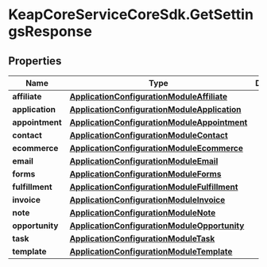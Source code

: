 # KeapCoreServiceCoreSdk.GetSettingsResponse

## Properties

Name | Type | Description | Notes
------------ | ------------- | ------------- | -------------
**affiliate** | [**ApplicationConfigurationModuleAffiliate**](ApplicationConfigurationModuleAffiliate.md) |  | [optional] 
**application** | [**ApplicationConfigurationModuleApplication**](ApplicationConfigurationModuleApplication.md) |  | [optional] 
**appointment** | [**ApplicationConfigurationModuleAppointment**](ApplicationConfigurationModuleAppointment.md) |  | [optional] 
**contact** | [**ApplicationConfigurationModuleContact**](ApplicationConfigurationModuleContact.md) |  | [optional] 
**ecommerce** | [**ApplicationConfigurationModuleEcommerce**](ApplicationConfigurationModuleEcommerce.md) |  | [optional] 
**email** | [**ApplicationConfigurationModuleEmail**](ApplicationConfigurationModuleEmail.md) |  | [optional] 
**forms** | [**ApplicationConfigurationModuleForms**](ApplicationConfigurationModuleForms.md) |  | [optional] 
**fulfillment** | [**ApplicationConfigurationModuleFulfillment**](ApplicationConfigurationModuleFulfillment.md) |  | [optional] 
**invoice** | [**ApplicationConfigurationModuleInvoice**](ApplicationConfigurationModuleInvoice.md) |  | [optional] 
**note** | [**ApplicationConfigurationModuleNote**](ApplicationConfigurationModuleNote.md) |  | [optional] 
**opportunity** | [**ApplicationConfigurationModuleOpportunity**](ApplicationConfigurationModuleOpportunity.md) |  | [optional] 
**task** | [**ApplicationConfigurationModuleTask**](ApplicationConfigurationModuleTask.md) |  | [optional] 
**template** | [**ApplicationConfigurationModuleTemplate**](ApplicationConfigurationModuleTemplate.md) |  | [optional] 


